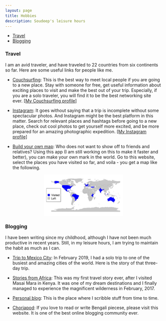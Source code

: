 ```yaml
---
layout: page
title: Hobbies
description: Soudeep's leisure hours
---
```


<div class="navbar">
    <div class="navbar-inner">
        <ul class="nav">
            <li><a href="#travel">Travel</a></li>
            <li><a href="#blog">Blogging</a></li>
        </ul>
    </div>
</div>

### <a name="travel"></a>Travel

I am an avid traveler, and have traveled to 22 countries from six continents so far. Here are some useful links for people like me.

* [Couchsurfing](https://coucusurfing.com/): This is the best way to meet local people if you are going to a new place. Stay with someone for free, get useful information about exciting places to visit and make the best out of your trip. Especially, if you are a solo traveler, you will find it to be the best networking site ever. [[My Couchsurfing profile]](https://www.couchsurfing.com/people/soudeep-deb)

* [Instagram](http://instagram.com): It goes without saying that a trip is incomplete without some spectacular photos. And Instagram might be the best platform in this matter. Search for relevant places and hashtags before going to a new place, check out cool photos to get yourself more excited, and be more prepared for an amazing photographic expedition. [[My Instagram profile]](https://www.instagram.com/soudeepd/)

* [Build your own map](https://soudeep.shinyapps.io/World-Scratch-Map/): Who does not want to show off to friends and relatives? Using this app (I am still working on this to make it faster and better), you can make your own mark in the world. Go to this website, select the places you have visited so far, and voila - you get a map like the following. 

<img src="my_scratch_map.jpg" title="my scratch map" alt="my scratch map" width="50%" style="display: block; margin: auto;" />

### <a name="blog"></a>Blogging

I have been writing since my childhood, although I have not been much productive in recent years. Still, in my leisure hours, I am trying to maintain the habit as much as I can.

* [Trip to Mexico City](https://soudeepd.blogspot.com/2019/02/a-three-day-affair-with-mexico-city.html): In February 2019, I had a solo trip to one of the busiest and amazing cities of the world. Here is the story of that three-day trip.

* [Stories from Africa](https://soudeepd.blogspot.com/2017/02/an-african-diary-marvellous-journey.html): This was my first travel story ever, after I visited Masai Mara in Kenya. It was one of my dream destinations and I finally managed to experience the magnificent wilderness in February, 2017. 

* [Personal blog](http://soudeepd.blogspot.com): This is the place where I scribble stuff from time to time.

* [Chorjapod](http://chorjapod.com/author/pagladashu/): If you love to read or write Bengali piecese, please visit this website. It is one of the best online blogging community ever.
